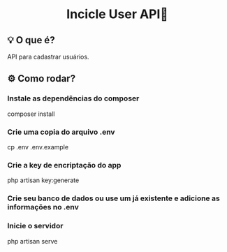 <h1 align="center">Incicle User API👤</h1>

## 💡 O que é?
API para cadastrar usuários.

## ⚙️ Como rodar?

### Instale as dependências do composer
composer install

### Crie uma copia do arquivo .env
cp .env .env.example

### Crie a key de encriptação do app
php artisan key:generate

### Crie seu banco de dados ou use um já existente e adicione as informações no .env

### Inicie o servidor
php artisan serve
